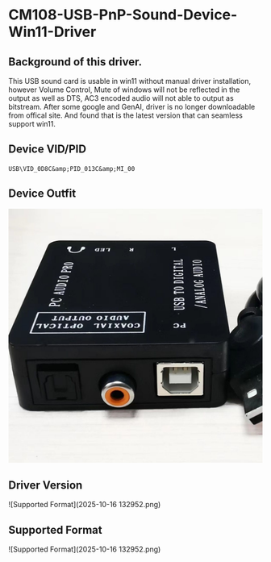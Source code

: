 # CM108-USB-PnP-Sound-Device-Win11-Driver

## Background of this driver.
This USB sound card is usable in win11 without manual driver installation, however Volume Control, Mute of windows will not be reflected in the output as well as DTS, AC3 encoded audio will not able to output as bitstream.
After some google and GenAI, driver is no longer downloadable from offical site. And found that is the latest version that can seamless support win11. 

## Device VID/PID
```
USB\VID_0D8C&amp;PID_013C&amp;MI_00
```

## Device Outfit
![Device Outfit](565071382_10161883719153061_6813337905278784193_n.jpg)

## Driver Version
![Supported Format](2025-10-16 132952.png)

## Supported Format
![Supported Format](2025-10-16 132952.png)

